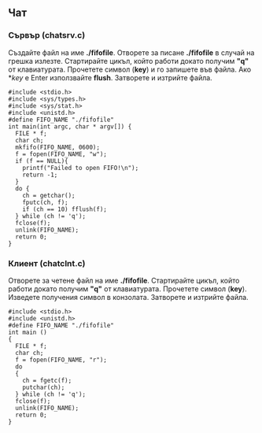 ## Чат 

### Сървър (chatsrv.c)

Създайте файл на име **./fifofile**. 
Отворете за писане **./fifofile** в случай на грешка излезте. 
Стартирайте цикъл, който работи докато получим **"q"** от клавиатурата. 
Прочетете символ (**key**) и го запишете във файла. 
Ако **key* е Enter използвайте **flush**. 
Затворете и изтрийте файла. 

```
#include <stdio.h>
#include <sys/types.h>
#include <sys/stat.h>
#include <unistd.h>
#define FIFO_NAME "./fifofile" 
int main(int argc, char * argv[]) {
  FILE * f;
  char ch;
  mkfifo(FIFO_NAME, 0600); 
  f = fopen(FIFO_NAME, "w");
  if (f == NULL){ 
    printf("Failed to open FIFO!\n");
    return -1;
  } 
  do {
    ch = getchar();
    fputc(ch, f);
    if (ch == 10) fflush(f);
  } while (ch != 'q');
  fclose(f);
  unlink(FIFO_NAME);
  return 0;
}
```

### Клиент (chatclnt.c)

Отворете за четене файл на име **./fifofile**. 
Стартирайте цикъл, който работи докато получим **"q"** от клавиатурата. 
Прочетете символ (**key**). 
Изведете получения символ в конзолата. 
Затворете и изтрийте файла. 

```
#include <stdio.h>
#include <unistd.h>
#define FIFO_NAME "./fifofile"
int main ()
{
  FILE * f;
  char ch;
  f = fopen(FIFO_NAME, "r");
  do
  {
    ch = fgetc(f);
    putchar(ch);
  } while (ch != 'q');
  fclose(f);
  unlink(FIFO_NAME);
  return 0;
}
```
